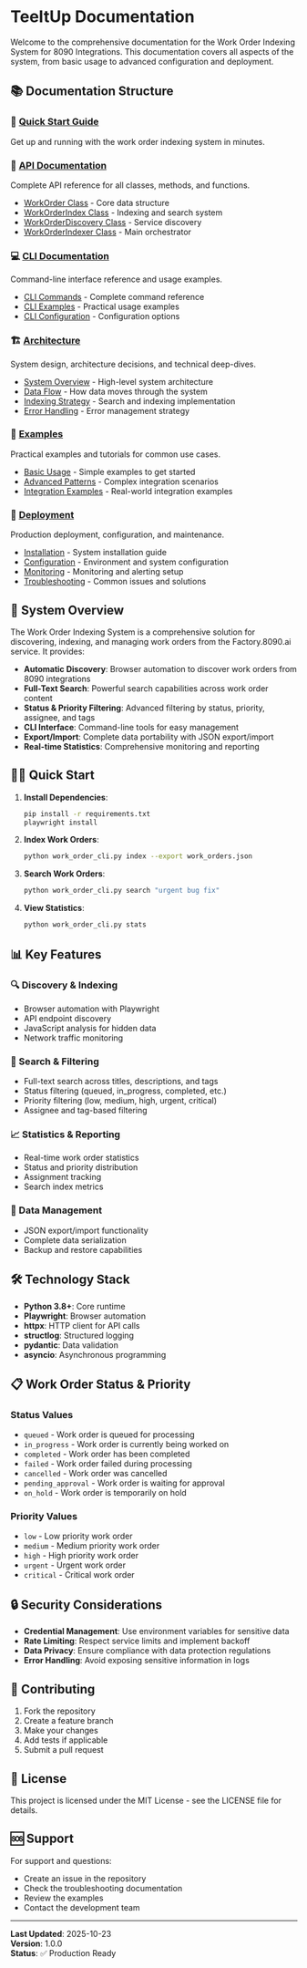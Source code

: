 # TeeItUp Documentation

Welcome to the comprehensive documentation for the Work Order Indexing System for 8090 Integrations. This documentation covers all aspects of the system, from basic usage to advanced configuration and deployment.

## 📚 Documentation Structure

### 🚀 [Quick Start Guide](quick-start.md)
Get up and running with the work order indexing system in minutes.

### 🔧 [API Documentation](api/)
Complete API reference for all classes, methods, and functions.

- [WorkOrder Class](api/workorder.md) - Core data structure
- [WorkOrderIndex Class](api/workorderindex.md) - Indexing and search system
- [WorkOrderDiscovery Class](api/workorderdiscovery.md) - Service discovery
- [WorkOrderIndexer Class](api/workorderindexer.md) - Main orchestrator

### 💻 [CLI Documentation](cli/)
Command-line interface reference and usage examples.

- [CLI Commands](cli/commands.md) - Complete command reference
- [CLI Examples](cli/examples.md) - Practical usage examples
- [CLI Configuration](cli/configuration.md) - Configuration options

### 🏗️ [Architecture](architecture/)
System design, architecture decisions, and technical deep-dives.

- [System Overview](architecture/overview.md) - High-level system architecture
- [Data Flow](architecture/data-flow.md) - How data moves through the system
- [Indexing Strategy](architecture/indexing.md) - Search and indexing implementation
- [Error Handling](architecture/error-handling.md) - Error management strategy

### 📖 [Examples](examples/)
Practical examples and tutorials for common use cases.

- [Basic Usage](examples/basic-usage.md) - Simple examples to get started
- [Advanced Patterns](examples/advanced-patterns.md) - Complex integration scenarios
- [Integration Examples](examples/integrations.md) - Real-world integration examples

### 🚀 [Deployment](deployment/)
Production deployment, configuration, and maintenance.

- [Installation](deployment/installation.md) - System installation guide
- [Configuration](deployment/configuration.md) - Environment and system configuration
- [Monitoring](deployment/monitoring.md) - Monitoring and alerting setup
- [Troubleshooting](deployment/troubleshooting.md) - Common issues and solutions

## 🎯 System Overview

The Work Order Indexing System is a comprehensive solution for discovering, indexing, and managing work orders from the Factory.8090.ai service. It provides:

- **Automatic Discovery**: Browser automation to discover work orders from 8090 integrations
- **Full-Text Search**: Powerful search capabilities across work order content
- **Status & Priority Filtering**: Advanced filtering by status, priority, assignee, and tags
- **CLI Interface**: Command-line tools for easy management
- **Export/Import**: Complete data portability with JSON export/import
- **Real-time Statistics**: Comprehensive monitoring and reporting

## 🏃‍♂️ Quick Start

1. **Install Dependencies**:
   ```bash
   pip install -r requirements.txt
   playwright install
   ```

2. **Index Work Orders**:
   ```bash
   python work_order_cli.py index --export work_orders.json
   ```

3. **Search Work Orders**:
   ```bash
   python work_order_cli.py search "urgent bug fix"
   ```

4. **View Statistics**:
   ```bash
   python work_order_cli.py stats
   ```

## 📊 Key Features

### 🔍 Discovery & Indexing
- Browser automation with Playwright
- API endpoint discovery
- JavaScript analysis for hidden data
- Network traffic monitoring

### 🔎 Search & Filtering
- Full-text search across titles, descriptions, and tags
- Status filtering (queued, in_progress, completed, etc.)
- Priority filtering (low, medium, high, urgent, critical)
- Assignee and tag-based filtering

### 📈 Statistics & Reporting
- Real-time work order statistics
- Status and priority distribution
- Assignment tracking
- Search index metrics

### 💾 Data Management
- JSON export/import functionality
- Complete data serialization
- Backup and restore capabilities

## 🛠️ Technology Stack

- **Python 3.8+**: Core runtime
- **Playwright**: Browser automation
- **httpx**: HTTP client for API calls
- **structlog**: Structured logging
- **pydantic**: Data validation
- **asyncio**: Asynchronous programming

## 📋 Work Order Status & Priority

### Status Values
- `queued` - Work order is queued for processing
- `in_progress` - Work order is currently being worked on
- `completed` - Work order has been completed
- `failed` - Work order failed during processing
- `cancelled` - Work order was cancelled
- `pending_approval` - Work order is waiting for approval
- `on_hold` - Work order is temporarily on hold

### Priority Values
- `low` - Low priority work order
- `medium` - Medium priority work order
- `high` - High priority work order
- `urgent` - Urgent work order
- `critical` - Critical work order

## 🔒 Security Considerations

- **Credential Management**: Use environment variables for sensitive data
- **Rate Limiting**: Respect service limits and implement backoff
- **Data Privacy**: Ensure compliance with data protection regulations
- **Error Handling**: Avoid exposing sensitive information in logs

## 🤝 Contributing

1. Fork the repository
2. Create a feature branch
3. Make your changes
4. Add tests if applicable
5. Submit a pull request

## 📄 License

This project is licensed under the MIT License - see the LICENSE file for details.

## 🆘 Support

For support and questions:
- Create an issue in the repository
- Check the troubleshooting documentation
- Review the examples
- Contact the development team

---

**Last Updated**: 2025-10-23  
**Version**: 1.0.0  
**Status**: ✅ Production Ready